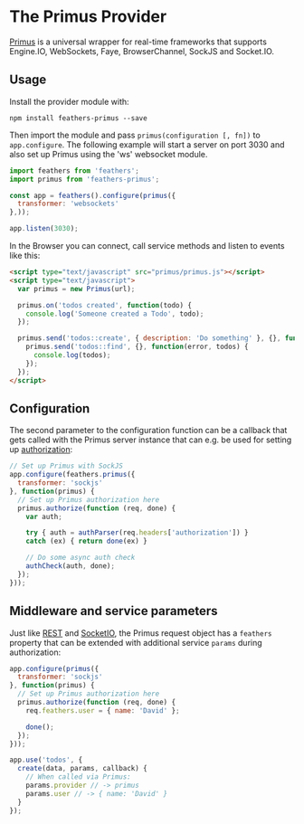 # The Primus Provider

[Primus](https://github.com/primus/primus) is a universal wrapper for real-time frameworks that supports Engine.IO, WebSockets, Faye, BrowserChannel, SockJS and Socket.IO.

## Usage

Install the provider module with:

```
npm install feathers-primus --save
```

Then import the module and pass `primus(configuration [, fn])` to `app.configure`. The following example will start a server on port 3030 and also set up Primus using the 'ws' websocket module.

```js
import feathers from 'feathers';
import primus from 'feathers-primus';

const app = feathers().configure(primus({
  transformer: 'websockets'
},));

app.listen(3030);
```

In the Browser you can connect, call service methods and listen to events like this:

```html
<script type="text/javascript" src="primus/primus.js"></script>
<script type="text/javascript">
  var primus = new Primus(url);

  primus.on('todos created', function(todo) {
    console.log('Someone created a Todo', todo);
  });

  primus.send('todos::create', { description: 'Do something' }, {}, function() {
    primus.send('todos::find', {}, function(error, todos) {
      console.log(todos);
    });
  });
</script>
```

## Configuration

The second parameter to the configuration function can be a callback that gets called with the Primus server instance that can e.g. be used for setting up [authorization](https://github.com/primus/primus#authorization):

```js
// Set up Primus with SockJS
app.configure(feathers.primus({
  transformer: 'sockjs'
}, function(primus) {
  // Set up Primus authorization here
  primus.authorize(function (req, done) {
    var auth;

    try { auth = authParser(req.headers['authorization']) }
    catch (ex) { return done(ex) }

    // Do some async auth check
    authCheck(auth, done);
  });
}));
```

## Middleware and service parameters

Just like [REST](../rest.md) and [SocketIO](socket-io.md), the Primus request object has a `feathers` property that can be extended with additional service `params` during authorization:

```js
app.configure(primus({
  transformer: 'sockjs'
}, function(primus) {
  // Set up Primus authorization here
  primus.authorize(function (req, done) {
    req.feathers.user = { name: 'David' };

    done();
  });
}));

app.use('todos', {
  create(data, params, callback) {
    // When called via Primus:
    params.provider // -> primus
    params.user // -> { name: 'David' }
  }
});
```
